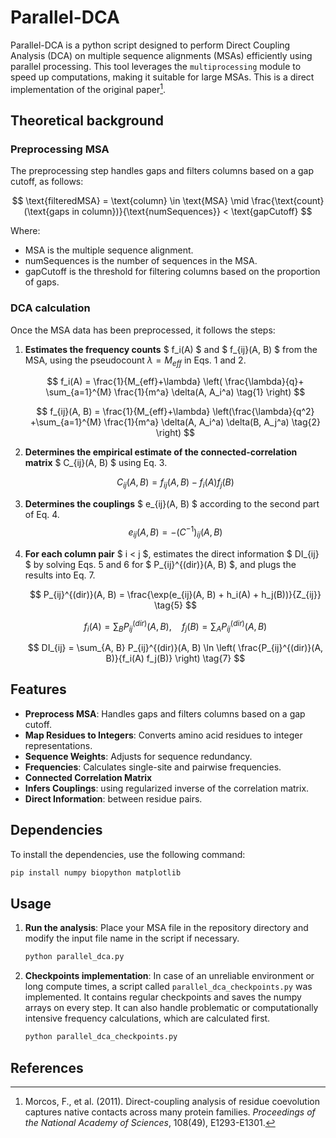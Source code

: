 # Parallel-DCA

Parallel-DCA is a python script designed to perform Direct Coupling Analysis (DCA) on multiple sequence alignments (MSAs) efficiently using parallel processing. This tool leverages the `multiprocessing` module to speed up computations, making it suitable for large MSAs. This is a direct implementation of the original paper[^1].


## Theoretical background

### Preprocessing MSA

The preprocessing step handles gaps and filters columns based on a gap cutoff, as follows:

$$
\text{filteredMSA} = 
  \text{column} \in \text{MSA} \mid \frac{\text{count}(\text{gaps in column})}{\text{numSequences}} < \text{gapCutoff}
$$


Where:
- $\text{MSA}$ is the multiple sequence alignment.
- $\text{numSequences}$ is the number of sequences in the MSA.
- $\text{gapCutoff}$ is the threshold for filtering columns based on the proportion of gaps.


### DCA calculation

Once the MSA data has been preprocessed, it follows the steps:

1. **Estimates the frequency counts** $ f_i(A) $ and $ f_{ij}(A, B) $ from the MSA, using the pseudocount $\lambda = M_{eff}$  in Eqs. 1 and 2.

    $$
    f_i(A) = \frac{1}{M_{eff}+\lambda} \left( \frac{\lambda}{q}+ \sum_{a=1}^{M} \frac{1}{m^a} \delta(A, A_i^a) \tag{1} \right)
    $$

    $$
    f_{ij}(A, B) = \frac{1}{M_{eff}+\lambda}  \left(\frac{\lambda}{q^2} +\sum_{a=1}^{M} \frac{1}{m^a}  \delta(A, A_i^a) \delta(B, A_j^a) \tag{2} \right)
    $$

2. **Determines the empirical estimate of the connected-correlation matrix** $ C_{ij}(A, B) $ using Eq. 3.

    $$
    C_{ij}(A, B) = f_{ij}(A, B) - f_i(A) f_j(B) \tag{3}
    $$

3. **Determines the couplings** $ e_{ij}(A, B) $ according to the second part of Eq. 4.
    $$
    e_{ij}(A, B) =  -(C^{-1})_{ij}(A, B) \tag{4}
    $$

4. **For each column pair** $ i < j $, estimates the direct information $ DI_{ij} $ by solving Eqs. 5 and 6 for $ P_{ij}^{(dir)}(A, B) $, and plugs the results into Eq. 7.

    $$
    P_{ij}^{(dir)}(A, B) = \frac{\exp(e_{ij}(A, B) + h_i(A) + h_j(B))}{Z_{ij}} \tag{5}
    $$

    $$
    f_{i}(A) = \sum_{B}P_{ij}^{(dir)}(A, B), \quad 
    f_{j}(B) = \sum_{A}P_{ij}^{(dir)}(A, B) \tag{6} 
    $$

    $$
    DI_{ij} = \sum_{A, B} P_{ij}^{(dir)}(A, B) \ln \left( \frac{P_{ij}^{(dir)}(A, B)}{f_i(A) f_j(B)} \right) \tag{7}
    $$

## Features

- **Preprocess MSA**: Handles gaps and filters columns based on a gap cutoff.
- **Map Residues to Integers**: Converts amino acid residues to integer representations.
- **Sequence Weights**: Adjusts for sequence redundancy.
- **Frequencies**: Calculates single-site and pairwise frequencies.
- **Connected Correlation Matrix**
- **Infers Couplings**: using regularized inverse of the correlation matrix.
- **Direct Information**: between residue pairs.

## Dependencies

To install the dependencies, use the following command:

```bash
pip install numpy biopython matplotlib
```

## Usage


1. **Run the analysis**:
    Place your MSA file in the repository directory and modify the input file name in the script if necessary.

    ```python
    python parallel_dca.py
    ```
2. **Checkpoints implementation**: In case of an unreliable environment or long compute times, a script called `parallel_dca_checkpoints.py` was implemented. It contains regular checkpoints and saves the numpy arrays on every step. It can also handle problematic or computationally intensive frequency calculations, which are calculated first.

    ```python
    python parallel_dca_checkpoints.py
    ```

## References
[^1]: Morcos, F., et al. (2011). Direct-coupling analysis of residue coevolution captures native contacts across many protein families. *Proceedings of the National Academy of Sciences*, 108(49), E1293-E1301.

